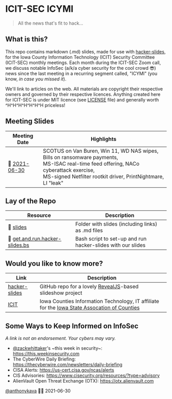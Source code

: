 # ICIT-SEC ICYMI
> All the news that's fit to hack...

## What is this?

This repo contains markdown (.md) slides, made for use with [hacker-slides](https://github.com/msoedov/hacker-slides), for the Iowa County Information Technology (ICIT) Security Committee (ICIT-SEC) monthly meetings. Each month during the ICIT-SEC Zoom call, we discuss notable InfoSec (a/k/a cyber security for the cool crowd :sunglasses:) news since the last meeting in a recurring segment called, "ICYMI" (you know, *in case you missed it*).

We'll link to articles on the web. All materials are copyright their respective owners and governed by their respective licences. Anything created here for ICIT-SEC is under MIT licence (see [LICENSE](LICENSE) file) and generally worth ^H^H^H^H^H^H^H priceless!

## Meeting Slides

Meeting Date | Highlights
--- | ---
:floppy_disk: [2021-06-30](slides/2021-06-30.icit-sec.icymi.slides.md) | SCOTUS on Van Buren, Win 11, WD NAS wipes, Bills on ransomware payments,<br>MS-ISAC real-time feed offering, NACo cyberattack exercise,<br>MS-signed Netfilter rootkit driver, PrintNightmare, LI "leak"


## Lay of the Repo

Resource | Description
--- | ---
:file_folder: [slides](slides) | Folder with slides (including links) as .md files
:shell: [get.and.run.hacker-slides.bs](get.and.run.hacker-slides.bs) | Bash script to set-up and run hacker-slides with our slides

## Would you like to know more?

Link | Description
--- | ---
[hacker-slides](https://github.com/msoedov/hacker-slides) | GitHub repo for a lovely [RevealJS](https://revealjs.com)-based slideshow project
[ICIT](https://iowacountiesit.org) | Iowa Counties Information Technology, IT affiliate for the [Iowa State Assocation of Counties](https://iowacounties.org)

## Some Ways to Keep Informed on InfoSec

*A link is not an endorsement. Your cybers may vary.*

- [@zackwhittaker](https://twitter.com/zackwhittaker)'s \~this week in security\~: https://this.weekinsecurity.com
- The CyberWire Daily Briefing: https://thecyberwire.com/newsletters/daily-briefing
- CISA Alerts: https://us-cert.cisa.gov/ncas/alerts
- CIS Advisories: https://www.cisecurity.org/resources/?type=advisory
- AlienVault Open Threat Exchange (OTX): https://otx.alienvault.com

[@anthonykava](https://forensic.coffee) :male_detective: 2021-06-30
